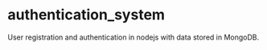# authentication_system
User registration and authentication in nodejs with data stored in MongoDB.

